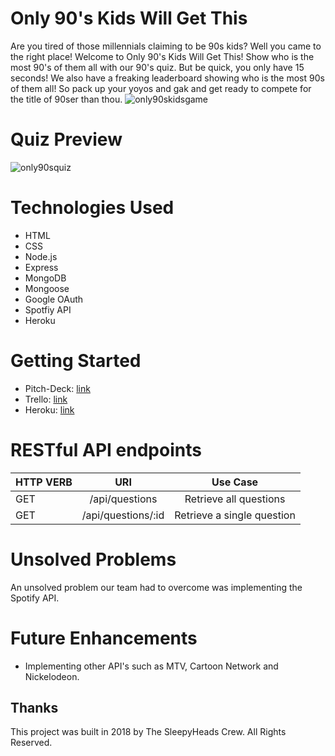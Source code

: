 # Only 90's Kids Will Get This
Are you tired of those millennials claiming to be 90s kids? Well you came to the right place! Welcome to Only 90's Kids Will Get This! Show who is the most 90's of them all with our 90's quiz. But be quick, you only have 15 seconds! We also have a freaking leaderboard showing who is the most 90s of them all! So pack up your yoyos and gak and get ready to compete for the title of 90ser than thou.
![only90skidsgame](https://user-images.githubusercontent.com/33438947/36004533-091c71da-0ce8-11e8-98b2-ea60356fd1f6.png)

# Quiz Preview
![only90squiz](https://user-images.githubusercontent.com/33438947/36042331-56a8e5b2-0d80-11e8-8d2a-45f56528b92a.png)

# Technologies Used
* HTML
* CSS
* Node.js
* Express
* MongoDB
* Mongoose
* Google OAuth
* Spotfiy API
* Heroku

# Getting Started
* Pitch-Deck: [link](https://docs.google.com/presentation/d/1LJ6rxbW342IaAPjScVHLFxVruneUEEWZ84jFkynWzjA/edit#slide=id.g32a4f3cbeb_1_60)
* Trello: [link](https://trello.com/b/FO3H53jI/only-90s-kids-will-get-this)
* Heroku: [link](https://only90skids.herokuapp.com/) 

# RESTful API endpoints
| HTTP VERB | URI | Use Case |
|---|:---:|:---:|
| GET | /api/questions | Retrieve all questions |
| GET | /api/questions/:id | Retrieve a single question |

# Unsolved Problems 
An unsolved problem our team had to overcome was implementing the Spotify API.

# Future Enhancements
* Implementing other API's such as MTV, Cartoon Network and Nickelodeon.

## Thanks
This project was built in 2018 by The SleepyHeads Crew. All Rights Reserved.

